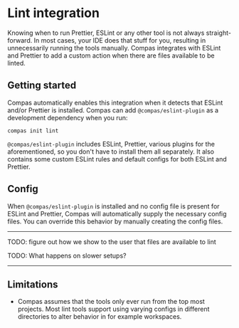 # Lint integration

Knowing when to run Prettier, ESLint or any other tool is not always
straight-forward. In most cases, your IDE does that stuff for you, resulting in
unnecessarily running the tools manually. Compas integrates with ESLint and
Prettier to add a custom action when there are files available to be linted.

## Getting started

Compas automatically enables this integration when it detects that ESLint and/or
Prettier is installed. Compas can add `@compas/eslint-plugin` as a development
dependency when you run:

```shell
compas init lint
```

`@compas/eslint-plugin` includes ESLint, Prettier, various plugins for the
aforementioned, so you don't have to install them all separately. It also
contains some custom ESLint rules and default configs for both ESLint and
Prettier.

## Config

When `@compas/eslint-plugin` is installed and no config file is present for
ESLint and Prettier, Compas will automatically supply the necessary config
files. You can override this behavior by manually creating the config files.

---

TODO: figure out how we show to the user that files are available to lint

TODO: What happens on slower setups?

---

## Limitations

- Compas assumes that the tools only ever run from the top most projects. Most
  lint tools support using varying configs in different directories to alter
  behavior in for example workspaces.
